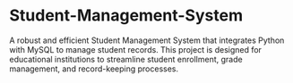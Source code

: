 # Student-Management-System
A robust and efficient Student Management System that integrates Python with MySQL to manage student records. This project is designed for educational institutions to streamline student enrollment, grade management, and record-keeping processes.
